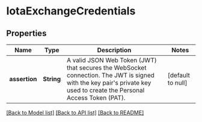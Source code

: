 # IotaExchangeCredentials

## Properties

| Name          | Type       | Description                                                                                                                                                               | Notes             |
| ------------- | ---------- | ------------------------------------------------------------------------------------------------------------------------------------------------------------------------- | ----------------- |
| **assertion** | **String** | A valid JSON Web Token (JWT) that secures the WebSocket connection. The JWT is signed with the key pair&#39;s private key used to create the Personal Access Token (PAT). | [default to null] |

[[Back to Model list]](../README.md#documentation-for-models) [[Back to API list]](../README.md#documentation-for-api-endpoints) [[Back to README]](../README.md)
